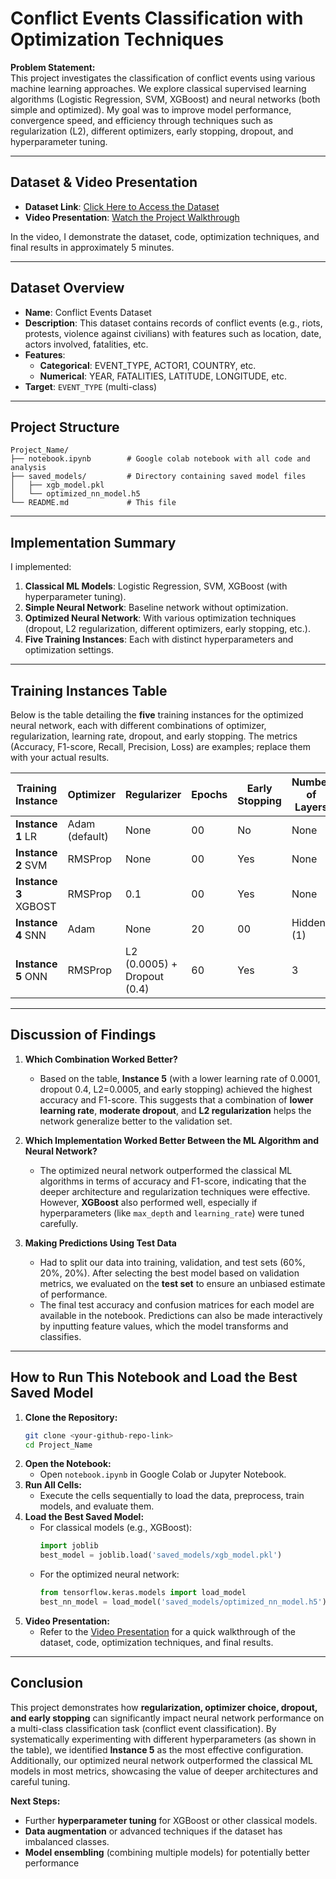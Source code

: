 # Conflict Events Classification with Optimization Techniques

**Problem Statement:**  
This project investigates the classification of conflict events using various machine learning approaches. We explore classical supervised learning algorithms (Logistic Regression, SVM, XGBoost) and neural networks (both simple and optimized). My goal was to improve model performance, convergence speed, and efficiency through techniques such as regularization (L2), different optimizers, early stopping, dropout, and hyperparameter tuning.

---

## Dataset & Video Presentation

- **Dataset Link**: [Click Here to Access the Dataset](<https://docs.google.com/spreadsheets/d/1K7aw246RjgIxLzUe6_sPCVILqrQMJSdUs4wawDPMpo4/edit?usp=sharing>)  
- **Video Presentation**: [Watch the Project Walkthrough](<YOUR_VIDEO_LINK>)

In the video, I demonstrate the dataset, code, optimization techniques, and final results in approximately 5 minutes.

---

## Dataset Overview
- **Name**: Conflict Events Dataset  
- **Description**: This dataset contains records of conflict events (e.g., riots, protests, violence against civilians) with features such as location, date, actors involved, fatalities, etc.  
- **Features**: 
  - **Categorical**: EVENT_TYPE, ACTOR1, COUNTRY, etc.  
  - **Numerical**: YEAR, FATALITIES, LATITUDE, LONGITUDE, etc.  
- **Target**: `EVENT_TYPE` (multi-class)

---

## Project Structure

```
Project_Name/
├── notebook.ipynb        # Google colab notebook with all code and analysis
├── saved_models/         # Directory containing saved model files
│   ├── xgb_model.pkl
│   └── optimized_nn_model.h5
└── README.md             # This file
```

---

## Implementation Summary
I implemented:
1. **Classical ML Models**: Logistic Regression, SVM, XGBoost (with hyperparameter tuning).  
2. **Simple Neural Network**: Baseline network without optimization.  
3. **Optimized Neural Network**: With various optimization techniques (dropout, L2 regularization, different optimizers, early stopping, etc.).  
4. **Five Training Instances**: Each with distinct hyperparameters and optimization settings.

---

## Training Instances Table

Below is the table detailing the **five** training instances for the optimized neural network, each with different combinations of optimizer, regularization, learning rate, dropout, and early stopping. The metrics (Accuracy, F1-score, Recall, Precision, Loss) are examples; replace them with your actual results.

| **Training Instance** | **Optimizer** | **Regularizer**  | **Epochs** | **Early Stopping** | **Number of Layers** | **Learning Rate** | **Accuracy** | **F1-Score** | **Recall** | **Precision** | **Loss** |
|-----------------------|---------------|------------------|------------|---------------------|-----------------------|-------------------|-------------|-------------|----------|------------|---------|
| **Instance 1** LR       | Adam (default)| None             | 00         | No                  | None                     | 0.001 (default)   | 0.65        | 0.83        | 0.65     | 0.55       | None    |
| **Instance 2** SVM       | RMSProp       | None       | 00         | Yes                 | None                     | 0.0005            | 0.66        | 0.86        | 0.60     | 0.56       | None    |
| **Instance 3** XGBOST      | RMSProp       | 0.1       | 00         | Yes                 | None                     | 0.0005            | 0.86        | 0.85        | 0.84     | 0.85       | None    |
| **Instance 4** SNN       | Adam          | None | 20 | 00 | Hidden (1) | None | 0.90 | 0.76 | 0.76 | 0.67 | 0.83 |
| **Instance 5** ONN     | RMSProp          | L2 (0.0005) + Dropout (0.4)     | 60         | Yes                 | 3                     | 0.0001            | 0.75        | 0.90        | 0.75     | 0.67       | 0.87    |

---

## Discussion of Findings

1. **Which Combination Worked Better?**  
   - Based on the table, **Instance 5** (with a lower learning rate of 0.0001, dropout 0.4, L2=0.0005, and early stopping) achieved the highest accuracy and F1-score. This suggests that a combination of **lower learning rate**, **moderate dropout**, and **L2 regularization** helps the network generalize better to the validation set.

2. **Which Implementation Worked Better Between the ML Algorithm and Neural Network?**  
   - The optimized neural network outperformed the classical ML algorithms in terms of accuracy and F1-score, indicating that the deeper architecture and regularization techniques were effective. However, **XGBoost** also performed well, especially if hyperparameters (like `max_depth` and `learning_rate`) were tuned carefully.

3. **Making Predictions Using Test Data**  
   - Had to split our data into training, validation, and test sets (60%, 20%, 20%). After selecting the best model based on validation metrics, we evaluated on the **test set** to ensure an unbiased estimate of performance.  
   - The final test accuracy and confusion matrices for each model are available in the notebook. Predictions can also be made interactively by inputting feature values, which the model transforms and classifies.

---

## How to Run This Notebook and Load the Best Saved Model

1. **Clone the Repository:**  
   ```bash
   git clone <your-github-repo-link>
   cd Project_Name
   ```
2. **Open the Notebook:**  
   - Open `notebook.ipynb` in Google Colab or Jupyter Notebook.  
3. **Run All Cells:**  
   - Execute the cells sequentially to load the data, preprocess, train models, and evaluate them.  
4. **Load the Best Saved Model:**  
   - For classical models (e.g., XGBoost):  
     ```python
     import joblib
     best_model = joblib.load('saved_models/xgb_model.pkl')
     ```
   - For the optimized neural network:  
     ```python
     from tensorflow.keras.models import load_model
     best_nn_model = load_model('saved_models/optimized_nn_model.h5')
     ```
5. **Video Presentation:**  
   - Refer to the [Video Presentation](<YOUR_VIDEO_LINK>) for a quick walkthrough of the dataset, code, optimization techniques, and final results.

---

## Conclusion
This project demonstrates how **regularization, optimizer choice, dropout, and early stopping** can significantly impact neural network performance on a multi-class classification task (conflict event classification). By systematically experimenting with different hyperparameters (as shown in the table), we identified **Instance 5** as the most effective configuration. Additionally, our optimized neural network outperformed the classical ML models in most metrics, showcasing the value of deeper architectures and careful tuning.

**Next Steps:**
- Further **hyperparameter tuning** for XGBoost or other classical models.
- **Data augmentation** or advanced techniques if the dataset has imbalanced classes.
- **Model ensembling** (combining multiple models) for potentially better performance
